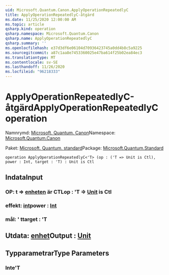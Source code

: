 ```yaml
---
uid: Microsoft.Quantum.Canon.ApplyOperationRepeatedlyC
title: ApplyOperationRepeatedlyC-åtgärd
ms.date: 11/25/2020 12:00:00 AM
ms.topic: article
qsharp.kind: operation
qsharp.namespace: Microsoft.Quantum.Canon
qsharp.name: ApplyOperationRepeatedlyC
qsharp.summary: ''
ms.openlocfilehash: e37d3df6e06104d70936423745a0dd4b8c5a9225
ms.sourcegitcommit: a87c1aa8e7453360025e47ba614f25b02ea84ec3
ms.translationtype: MT
ms.contentlocale: sv-SE
ms.lasthandoff: 11/26/2020
ms.locfileid: "96218333"
---
```

# <a name="applyoperationrepeatedlyc-operation"></a><span data-ttu-id="b3626-102">ApplyOperationRepeatedlyC-åtgärd</span><span class="sxs-lookup"><span data-stu-id="b3626-102">ApplyOperationRepeatedlyC operation</span></span>

<span data-ttu-id="b3626-103">Namnrymd: [Microsoft. Quantum. Canon](xref:Microsoft.Quantum.Canon)</span><span class="sxs-lookup"><span data-stu-id="b3626-103">Namespace: [Microsoft.Quantum.Canon](xref:Microsoft.Quantum.Canon)</span></span>

<span data-ttu-id="b3626-104">Paket: [Microsoft. Quantum. standard](https://nuget.org/packages/Microsoft.Quantum.Standard)</span><span class="sxs-lookup"><span data-stu-id="b3626-104">Package: [Microsoft.Quantum.Standard](https://nuget.org/packages/Microsoft.Quantum.Standard)</span></span>




```qsharp
operation ApplyOperationRepeatedlyC<'T> (op : ('T => Unit is Ctl), power : Int, target : 'T) : Unit is Ctl
```


## <a name="input"></a><span data-ttu-id="b3626-105">Indata</span><span class="sxs-lookup"><span data-stu-id="b3626-105">Input</span></span>

### <a name="op--t--unit--is-ctl"></a><span data-ttu-id="b3626-106">OP: t => [enheten](xref:microsoft.quantum.lang-ref.unit)  är CTL</span><span class="sxs-lookup"><span data-stu-id="b3626-106">op : 'T => [Unit](xref:microsoft.quantum.lang-ref.unit)  is Ctl</span></span>




### <a name="power--int"></a><span data-ttu-id="b3626-107">effekt: [int](xref:microsoft.quantum.lang-ref.int)</span><span class="sxs-lookup"><span data-stu-id="b3626-107">power : [Int](xref:microsoft.quantum.lang-ref.int)</span></span>




### <a name="target--t"></a><span data-ttu-id="b3626-108">mål: ' t</span><span class="sxs-lookup"><span data-stu-id="b3626-108">target : 'T</span></span>





## <a name="output--unit"></a><span data-ttu-id="b3626-109">Utdata: [enhet](xref:microsoft.quantum.lang-ref.unit)</span><span class="sxs-lookup"><span data-stu-id="b3626-109">Output : [Unit](xref:microsoft.quantum.lang-ref.unit)</span></span>



## <a name="type-parameters"></a><span data-ttu-id="b3626-110">Typparametrar</span><span class="sxs-lookup"><span data-stu-id="b3626-110">Type Parameters</span></span>

### <a name="t"></a><span data-ttu-id="b3626-111">Inte</span><span class="sxs-lookup"><span data-stu-id="b3626-111">'T</span></span>

